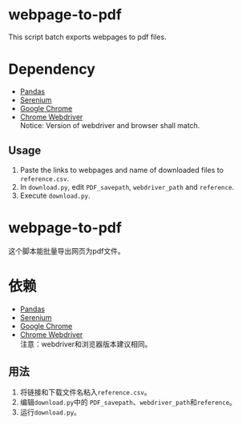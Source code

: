 # webpage-to-pdf

This script batch exports webpages to pdf files.

# Dependency
- [Pandas](https://pandas.pydata.org/getting_started.html) 
- [Serenium](https://pypi.org/project/selenium/)
- [Google Chrome](https://www.google.com/chrome/)
- [Chrome Webdriver](https://chromedriver.chromium.org/downloads)\
Notice: Version of webdriver and browser shall match. 

## Usage
1. Paste the links to webpages and name of downloaded files to `reference.csv`.
2. In `download.py`, edit `PDF_savepath`, `webdriver_path` and `reference`.
3. Execute `download.py`.

# webpage-to-pdf

这个脚本能批量导出网页为pdf文件。

# 依赖
- [Pandas](https://pandas.pydata.org/getting_started.html) 
- [Serenium](https://pypi.org/project/selenium/)
- [Google Chrome](https://www.google.com/chrome/)
- [Chrome Webdriver](https://chromedriver.chromium.org/downloads)\
注意：webdriver和浏览器版本建议相同。

## 用法
1. 将链接和下载文件名粘入`reference.csv`。
2. 编辑`download.py`中的 `PDF_savepath`、`webdriver_path`和`reference`。
3. 运行`download.py`。
